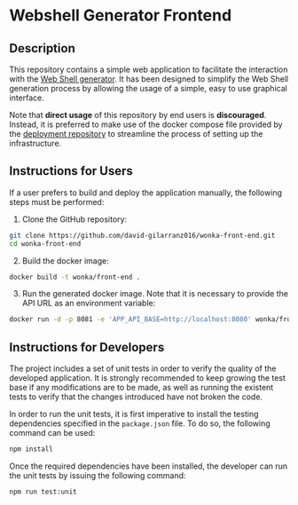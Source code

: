 # Webshell Generator Frontend

## Description

This repository contains a simple web application to facilitate the interaction with the
[Web Shell generator](https://github.com/david-gilarranz016/wonka-generator/). It has been
designed to simplify the Web Shell generation process by allowing the usage of a simple,
easy to use graphical interface.

Note that **direct usage** of this repository by end users is **discouraged**. Instead, it is
preferred to make use of the docker compose file provided by the
[deployment repository](https://github.com/david-gilarranz016/wonka-deployment/) to streamline the
process of setting up the infrastructure.

## Instructions for Users

If a user prefers to build and deploy the application manually, the following steps must be performed:

1. Clone the GitHub repository:

```bash
git clone https://github.com/david-gilarranz016/wonka-front-end.git
cd wonka-front-end
```

2. Build the docker image:

```bash
docker build -t wonka/front-end .
```

3. Run the generated docker image. Note that it is necessary to provide the API URL as an environment
variable:

```bash
docker run -d -p 8081 -e 'APP_API_BASE=http://localhost:8080' wonka/front-end
```

## Instructions for Developers

The project includes a set of unit tests in order to verify the quality of the developed application.
It is strongly recommended to keep growing the test base if any modifications are to be made, as well as
running the existent tests to verify that the changes introduced have not broken the code.

In order to run the unit tests, it is first imperative to install the testing dependencies specified
in the `package.json` file. To do so, the following command can be used:

```bash
npm install
```

Once the required dependencies have been installed, the developer can run the unit tests by issuing the
following command:

```bash
npm run test:unit
```
